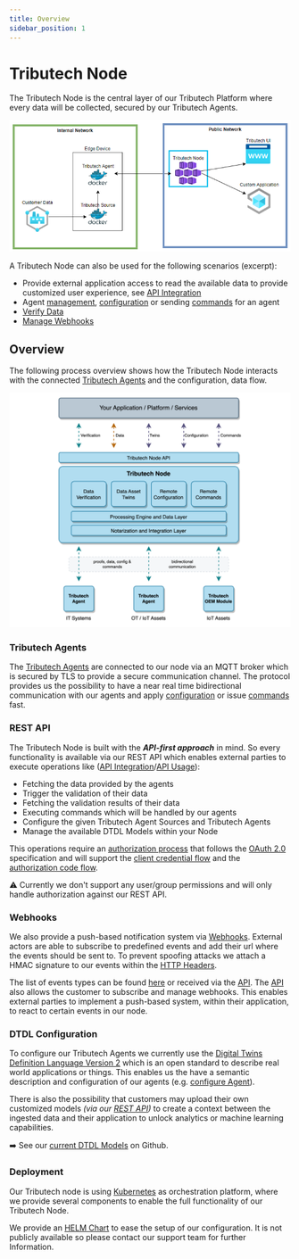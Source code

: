 ```yaml
---
title: Overview
sidebar_position: 1
---
```


# Tributech Node 
The Tributech Node is the central layer of our Tributech Platform where every data will be collected, secured by our Tributech Agents. 

 ![Tributech Node - Overview](./img/DemeterArchitectureOverviewFocusNode.png)

A Tributech Node can also be used for the following scenarios (excerpt):
- Provide external application access to read the available data to provide customized user experience, see [API Integration](../tributech_node/api_category/API_integration.md)
- Agent [management](../tributech_node/agent/agent_management.mdx), [configuration](../tributech_node/agent/agent_configuration.mdx) or sending [commands](../tributech_agent/source_integration.md#commands) for an agent
- [Verify Data](../tributech_node/agent/verification.mdx)
- [Manage Webhooks](../tributech_node/Webhook_integration.md#webhook-subscription-management)

## Overview 
The following process overview shows how the Tributech Node interacts with the connected [Tributech Agents](../tributech_agent/overview.md)
and the configuration, data flow.

![Tributech Node - Overview](./img/TributechArchitectureNode.png)

### Tributech Agents

The [Tributech Agents](../tributech_agent/overview.md) are connected to our node via an MQTT broker which is secured by TLS to provide a secure communication channel. The protocol provides us the possibility to have a near real time bidirectional communication with our agents and apply [configuration](../tributech_node/agent/agent_configuration.mdx) or issue [commands](../tributech_agent/source_integration.md#commands) fast.

### REST API

The Tributech Node is built with the ***API-first approach*** in mind. So every functionality is available via our REST API which enables external parties to execute operations like ([API Integration](./api_category/API_integration.md)/[API Usage](./api_category/API_usage.md)):

- Fetching the data provided by the agents 
- Trigger the validation of their data 
- Fetching the validation results of their data
- Executing commands which will be handled by our agents
- Configure the given Tributech Agent Sources and Tributech Agents
- Manage the available DTDL Models within your Node

This operations require an [authorization process](./api_category/API_integration.md#authorization) that follows the [OAuth 2.0](https://oauth.net/2/) specification and will support the [client credential flow](https://auth0.com/docs/get-started/authentication-and-authorization-flow/client-credentials-flow) and the [authorization code flow](https://auth0.com/docs/get-started/authentication-and-authorization-flow/authorization-code-flow-with-proof-key-for-code-exchange-pkce). 

:warning: Currently we don't support any user/group permissions and will only handle authorization against our REST API.   

### Webhooks
We also provide a push-based notification system via [Webhooks](Webhook_integration.md). External actors are able to subscribe to predefined events and add their url where the events should be sent to. To prevent spoofing attacks we attach a HMAC signature to our events within the [HTTP Headers](./Webhook_integration.md#headers).

The list of events types can be found [here](Webhook_integration.md#event-types) or received via the [API](./api_category/API_usage.md).
The [API](./api_category/API_usage.md) also allows the customer to subscribe and manage webhooks.
This enables external parties to implement a push-based system, within their application, to react to certain events in our node. 

### DTDL Configuration
To configure our Tributech Agents we currently use the [Digital Twins Definition Language Version 2](https://github.com/Azure/opendigitaltwins-dtdl/blob/master/DTDL/v2/DTDL.v2.md) which is an open standard to describe real world applications or things. This enables us the have a semantic description and configuration of our agents (e.g. [configure Agent](./agent/agent_configuration.mdx#configuring-an-agent)).  

There is also the possibility that customers may upload their own customized models *(via our [REST API](./api_category/API_usage.md))* to create a context between the ingested data and their application to unlock analytics or machine learning capabilities.  

:arrow_right: See our [current DTDL Models](https://github.com/tributech-solutions/data-asset-twin-v2) on Github.

### Deployment

Our Tributech node is using [Kubernetes](https://kubernetes.io/) as orchestration platform, where we provide several components to enable the full functionality of our Tributech Node. 

We provide an [HELM Chart](https://helm.sh/) to ease the setup of our configuration. It is not publicly available so please contact our support team for further Information.  